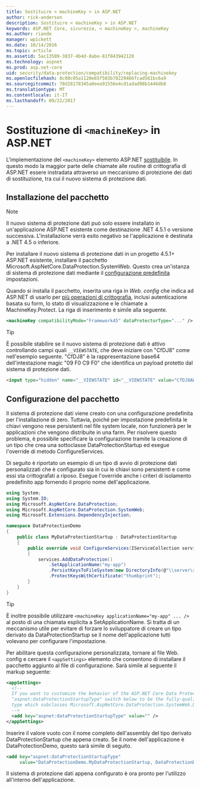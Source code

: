 ```yaml
---
title: Sostituire < machineKey > in ASP.NET
author: rick-anderson
description: Sostituire < machineKey > in ASP.NET
keywords: ASP.NET Core, sicurezza, < machineKey >, machineKey
ms.author: riande
manager: wpickett
ms.date: 10/14/2016
ms.topic: article
ms.assetid: 5ac13589-3837-4b4d-8abe-81f843942120
ms.technology: aspnet
ms.prod: asp.net-core
uid: security/data-protection/compatibility/replacing-machinekey
ms.openlocfilehash: 8c00c05a1120e65f503b70229466fcad561bc6a9
ms.sourcegitcommit: 78d28178345a0eea91556e4cd1adad98b1446db8
ms.translationtype: MT
ms.contentlocale: it-IT
ms.lasthandoff: 09/22/2017
---
```

# <a name="replacing-machinekey-in-aspnet"></a>Sostituzione di `<machineKey>` in ASP.NET

<a name=compatibility-replacing-machinekey></a>

L'implementazione del `<machineKey>` elemento ASP.NET [sostituibile](https://blogs.msdn.microsoft.com/webdev/2012/10/23/cryptographic-improvements-in-asp-net-4-5-pt-2/). In questo modo la maggior parte delle chiamate alle routine di crittografia di ASP.NET essere instradata attraverso un meccanismo di protezione dei dati di sostituzione, tra cui il nuovo sistema di protezione dati.

## <a name="package-installation"></a>Installazione del pacchetto

> [!NOTE]
> Il nuovo sistema di protezione dati può solo essere installato in un'applicazione ASP.NET esistente come destinazione .NET 4.5.1 o versione successiva. L'installazione verrà esito negativo se l'applicazione è destinata a .NET 4.5 o inferiore.

Per installare il nuovo sistema di protezione dati in un progetto 4.5.1+ ASP.NET esistente, installare il pacchetto Microsoft.AspNetCore.DataProtection.SystemWeb. Questo crea un'istanza di sistema di protezione dati mediante il [configurazione predefinita](../configuration/default-settings.md#data-protection-default-settings) impostazioni.

Quando si installa il pacchetto, inserita una riga in *Web. config* che indica ad ASP.NET di usarlo per [più operazioni di crittografia](https://blogs.msdn.microsoft.com/webdev/2012/10/23/cryptographic-improvements-in-asp-net-4-5-pt-2/), inclusi autenticazione basata su form, lo stato di visualizzazione e le chiamate a MachineKey.Protect. La riga di inserimento è simile alla seguente.

```xml
<machineKey compatibilityMode="Framework45" dataProtectorType="..." />
```

>[!TIP]
> È possibile stabilire se il nuovo sistema di protezione dati è attivo controllando campi quali `__VIEWSTATE`, che deve iniziare con "CfDJ8" come nell'esempio seguente. "CfDJ8" è la rappresentazione base64 dell'intestazione magic "09 F0 C9 F0" che identifica un payload protetto dal sistema di protezione dati.

```html
<input type="hidden" name="__VIEWSTATE" id="__VIEWSTATE" value="CfDJ8AWPr2EQPTBGs3L2GCZOpk..." />
```

## <a name="package-configuration"></a>Configurazione del pacchetto

Il sistema di protezione dati viene creato con una configurazione predefinita per l'installazione di zero. Tuttavia, poiché per impostazione predefinita le chiavi vengono rese persistenti nel file system locale, non funzionerà per le applicazioni che vengono distribuite in una farm. Per risolvere questo problema, è possibile specificare la configurazione tramite la creazione di un tipo che crea una sottoclasse DataProtectionStartup ed esegue l'override di metodo ConfigureServices.

Di seguito è riportato un esempio di un tipo di avvio di protezione dati personalizzati che è configurato sia in cui le chiavi sono persistenti e come essi sta crittografati a riposo. Esegue l'override anche i criteri di isolamento predefinito app fornendo il proprio nome dell'applicazione.

```csharp
using System;
using System.IO;
using Microsoft.AspNetCore.DataProtection;
using Microsoft.AspNetCore.DataProtection.SystemWeb;
using Microsoft.Extensions.DependencyInjection;

namespace DataProtectionDemo
{
    public class MyDataProtectionStartup : DataProtectionStartup
    {
        public override void ConfigureServices(IServiceCollection services)
        {
            services.AddDataProtection()
                .SetApplicationName("my-app")
                .PersistKeysToFileSystem(new DirectoryInfo(@"\\server\share\myapp-keys\"))
                .ProtectKeysWithCertificate("thumbprint");
        }
    }
}
```

>[!TIP]
> È inoltre possibile utilizzare `<machineKey applicationName="my-app" ... />` al posto di una chiamata esplicita a SetApplicationName. Si tratta di un meccanismo utile per evitare di forzare lo sviluppatore di creare un tipo derivato da DataProtectionStartup se il nome dell'applicazione tutti volevano per configurare l'impostazione.

Per abilitare questa configurazione personalizzata, tornare al file Web. config e cercare il `<appSettings>` elemento che consentono di installare il pacchetto aggiunto al file di configurazione. Sarà simile al seguente il markup seguente:

```xml
<appSettings>
  <!--
  If you want to customize the behavior of the ASP.NET Core Data Protection stack, set the
  "aspnet:dataProtectionStartupType" switch below to be the fully-qualified name of a
  type which subclasses Microsoft.AspNetCore.DataProtection.SystemWeb.DataProtectionStartup.
  -->
  <add key="aspnet:dataProtectionStartupType" value="" />
</appSettings>
```

Inserire il valore vuoto con il nome completo dell'assembly del tipo derivato DataProtectionStartup che appena creato. Se il nome dell'applicazione è DataProtectionDemo, questo sarà simile di seguito.

```xml
<add key="aspnet:dataProtectionStartupType"
     value="DataProtectionDemo.MyDataProtectionStartup, DataProtectionDemo" />
```

Il sistema di protezione dati appena configurato è ora pronto per l'utilizzo all'interno dell'applicazione.
